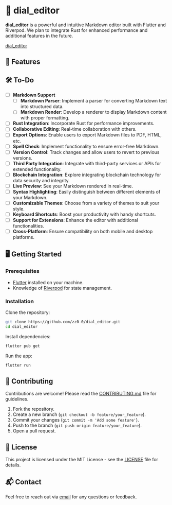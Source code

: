 # 📜 dial_editor

**dial_editor** is a powerful and intuitive Markdown editor built with Flutter and Riverpod. We plan to integrate Rust for enhanced performance and additional features in the future.

[dial_editor](https://github.com/zz0-0/dial_editor)

## 🚀 Features




## 🛠️ To-Do

- [ ] **Markdown Support**
  - [ ] **Markdown Parser**: Implement a parser for converting Markdown text into structured data.
  - [ ] **Markdown Render**: Develop a renderer to display Markdown content with proper formatting.
- [ ] **Rust Integration**: Incorporate Rust for performance improvements.
- [ ] **Collaborative Editing**: Real-time collaboration with others.
- [ ] **Export Options**: Enable users to export Markdown files to PDF, HTML, etc.
- [ ] **Spell Check**: Implement functionality to ensure error-free Markdown.
- [ ] **Version Control**: Track changes and allow users to revert to previous versions.
- [ ] **Third Party Integration**: Integrate with third-party services or APIs for extended functionality.
- [ ] **Blockchain Integration**: Explore integrating blockchain technology for data security and integrity.
- [ ] **Live Preview**: See your Markdown rendered in real-time.
- [ ] **Syntax Highlighting**: Easily distinguish between different elements of your Markdown.
- [ ] **Customizable Themes**: Choose from a variety of themes to suit your style.
- [ ] **Keyboard Shortcuts**: Boost your productivity with handy shortcuts.
- [ ] **Support for Extensions**: Enhance the editor with additional functionalities.
- [ ] **Cross-Platform**: Ensure compatibility on both mobile and desktop platforms.

## 🖥️ Getting Started

### Prerequisites

- [Flutter](https://flutter.dev/docs/get-started/install) installed on your machine.
- Knowledge of [Riverpod](https://riverpod.dev/) for state management.

### Installation

Clone the repository:

```bash
git clone https://github.com/zz0-0/dial_editor.git
cd dial_editor
```

Install dependencies:

```bash
flutter pub get
```

Run the app:

```bash
flutter run
```

## 🤝 Contributing

Contributions are welcome! Please read the [CONTRIBUTING.md](CONTRIBUTING.md) file for guidelines.

1. Fork the repository.
2. Create a new branch (`git checkout -b feature/your_feature`).
3. Commit your changes (`git commit -m 'Add some feature'`).
4. Push to the branch (`git push origin feature/your_feature`).
5. Open a pull request.

## 📄 License

This project is licensed under the MIT License - see the [LICENSE](LICENSE) file for details.

## 📬 Contact

Feel free to reach out via [email](mailto:your_email@example.com) for any questions or feedback.